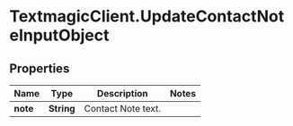 # TextmagicClient.UpdateContactNoteInputObject

## Properties
Name | Type | Description | Notes
------------ | ------------- | ------------- | -------------
**note** | **String** | Contact Note text. | 


